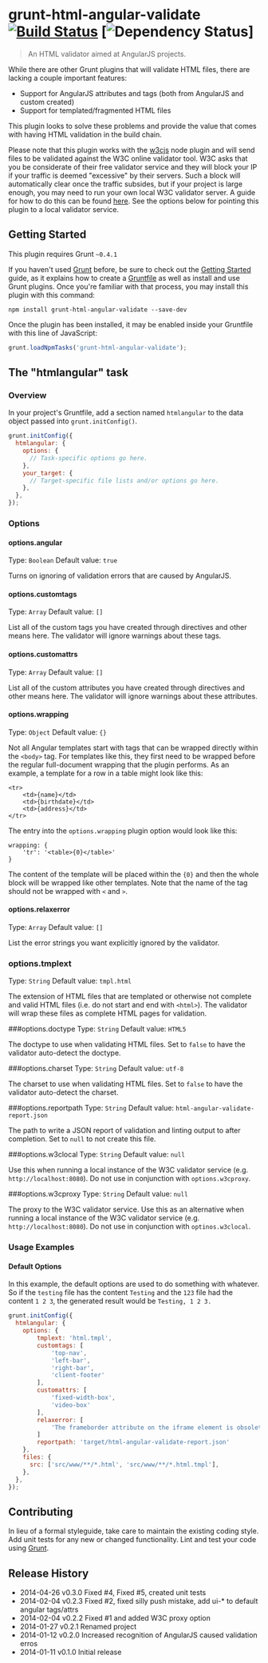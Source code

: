 # grunt-html-angular-validate [![Build Status](https://travis-ci.org/nikestep/grunt-html-angular-validate.svg?branch=master)](https://travis-ci.org/nikestep/grunt-html-angular-validate) [![Dependency Status](https://david-dm.org/nikestep/grunt-html-angular-validate.png)]

> An HTML validator aimed at AngularJS projects.

While there are other Grunt plugins that will validate HTML files, there are lacking a couple important features:

 * Support for AngularJS attributes and tags (both from AngularJS and custom created)
 * Support for templated/fragmented HTML files

This plugin looks to solve these problems and provide the value that comes with having HTML validation in the build chain.

Please note that this plugin works with the [w3cjs](https://github.com/thomasdavis/w3cjs) node plugin and will send files to be validated against the W3C online validator tool. W3C asks that you be considerate of their free validator service and they will block your IP if your traffic is deemed "excessive" by their servers. Such a block will automatically clear once the traffic subsides, but if your project is large enough, you may need to run your own local W3C validator server. A guide for how to do this can be found [here](https://github.com/tlvince/w3c-validator-guide). See the options below for pointing this plugin to a local validator service.

## Getting Started
This plugin requires Grunt `~0.4.1`

If you haven't used [Grunt](http://gruntjs.com/) before, be sure to check out the [Getting Started](http://gruntjs.com/getting-started) guide, as it explains how to create a [Gruntfile](http://gruntjs.com/sample-gruntfile) as well as install and use Grunt plugins. Once you're familiar with that process, you may install this plugin with this command:

```shell
npm install grunt-html-angular-validate --save-dev
```

Once the plugin has been installed, it may be enabled inside your Gruntfile with this line of JavaScript:

```js
grunt.loadNpmTasks('grunt-html-angular-validate');
```

## The "htmlangular" task

### Overview
In your project's Gruntfile, add a section named `htmlangular` to the data object passed into `grunt.initConfig()`.

```js
grunt.initConfig({
  htmlangular: {
    options: {
      // Task-specific options go here.
    },
    your_target: {
      // Target-specific file lists and/or options go here.
    },
  },
});
```

### Options

#### options.angular
Type: `Boolean`
Default value: `true`

Turns on ignoring of validation errors that are caused by AngularJS.

#### options.customtags
Type: `Array`
Default value: `[]`

List all of the custom tags you have created through directives and other means here. The validator will ignore warnings about these tags.

#### options.customattrs
Type: `Array`
Default value: `[]`

List all of the custom attributes you have created through directives and other means here. The validator will ignore warnings about
these attributes.

#### options.wrapping
Type: `Object`
Default value: `{}`

Not all Angular templates start with tags that can be wrapped directly within the `<body>` tag. For templates like this, they first need
to be wrapped before the regular full-document wrapping that the plugin performs. As an example, a template for a row in a table might
look like this:

    <tr>
        <td>{name}</td>
        <td>{birthdate}</td>
        <td>{address}</td>
    </tr>

The entry into the `options.wrapping` plugin option would look like this:

    wrapping: {
        'tr': '<table>{0}</table>'
    }

The content of the template will be placed within the `{0}` and then the whole block will be wrapped like other templates. Note that the
name of the tag should not be wrapped with `<` and `>`.

#### options.relaxerror
Type: `Array`
Default value: `[]`

List the error strings you want explicitly ignored by the validator.

### options.tmplext
Type: `String`
Default value: `tmpl.html`

The extension of HTML files that are templated or otherwise not complete and valid HTML files (i.e. do not start and end with `<html>`). The validator will wrap these files as complete HTML pages for validation.

###options.doctype
Type: `String`
Default value: `HTML5`

The doctype to use when validating HTML files. Set to `false` to have the validator auto-detect the doctype.

###options.charset
Type: `String`
Default value: `utf-8`

The charset to use when validating HTML files. Set to `false` to have the validator auto-detect the charset.

###options.reportpath
Type: `String`
Default value: `html-angular-validate-report.json`

The path to write a JSON report of validation and linting output to after completion. Set to `null` to not create this file.

###options.w3clocal
Type: `String`
Default value: `null`

Use this when running a local instance of the W3C validator service (e.g. `http://localhost:8080`). Do not use in conjunction with
`options.w3cproxy`.

###options.w3cproxy
Type: `String`
Default value: `null`

The proxy to the W3C validator service. Use this as an alternative when running a local instance of the W3C validator service
(e.g. `http://localhost:8080`). Do not use in conjunction with `optinos.w3clocal`.

### Usage Examples

#### Default Options
In this example, the default options are used to do something with whatever. So if the `testing` file has the content `Testing` and the `123` file had the content `1 2 3`, the generated result would be `Testing, 1 2 3.`

```js
grunt.initConfig({
  htmlangular: {
    options: {
        tmplext: 'html.tmpl',
        customtags: [
            'top-nav',
            'left-bar',
            'right-bar',
            'client-footer'
        ],
        customattrs: [
            'fixed-width-box',
            'video-box'
        ],
        relaxerror: [
            'The frameborder attribute on the iframe element is obsolete. Use CSS instead.'
        ]
        reportpath: 'target/html-angular-validate-report.json'
    },
    files: {
      src: ['src/www/**/*.html', 'src/www/**/*.html.tmpl'],
    },
  },
});
```

## Contributing
In lieu of a formal styleguide, take care to maintain the existing coding style. Add unit tests for any new or changed functionality. Lint and test your code using [Grunt](http://gruntjs.com/).

## Release History
 * 2014-04-26  v0.3.0  Fixed #4, Fixed #5, created unit tests
 * 2014-02-04  v0.2.3  Fixed #2, fixed silly push mistake, add ui-* to default angular tags/attrs
 * 2014-02-04  v0.2.2  Fixed #1 and added W3C proxy option
 * 2014-01-27  v0.2.1  Renamed project
 * 2014-01-12  v0.2.0  Increased recognition of AngularJS caused validation erros
 * 2014-01-11  v0.1.0  Initial release